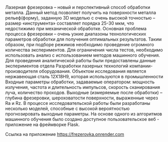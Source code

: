 Лазерная фрезеровка – новый и перспективный способ обработки металла. Данный метод позволяет получить на поверхности металла рельеф(форму), заданную 3D моделью с очень высокой точностью – размер «инструмента» составляет порядка 25-30 мкм, что недостижимо при механической обработке. 
Основная проблема процесса фрезеровки – очень узкие диапазоны технологических параметров обработки для получения оптимальных результатов. Таким образом, при подборе режимов необходимо проведение огромного количества экспериментов. Для ограничения числа тестов, необходимо использовать анализ с использованием методов машинного обучения.
Для проведения аналитической работы были предоставлены данные экспериментов отдела Разработки лазерных технологий компании-производителя оборудования.
 Объектом исследования является нержавеющая сталь 12Х18Н9, которая используются в промышленности
Входные параметры обработки, задаваемые оператором: мощность излучения, частота и длительность импульсов, скорость сканирования луча, количество проходов. Выходные (измеряемые после обработки) – глубина фрезеровки, шероховатости поверхности, выраженные через Ra и Rz.
В процессе исследовательской работы были разработаны несколько моделей, способные с высокой вероятностью прогнозировать выходные параметры. На основе одного из алгоритмов машинного обучения было создано доступное пользовательское веб - приложение на фреймворке Flask. 


Ссылка на приложение
https://frezerovka.onrender.com
